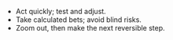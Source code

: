 - Act quickly; test and adjust.
- Take calculated bets; avoid blind risks.
- Zoom out, then make the next reversible step.
